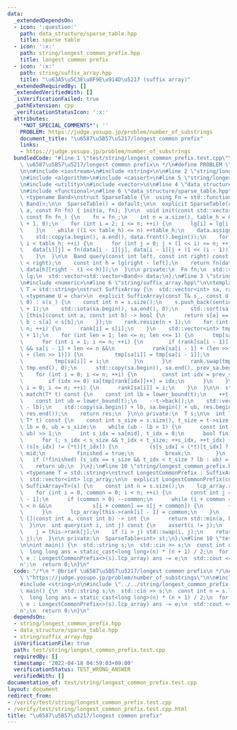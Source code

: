 ```yaml
---
data:
  _extendedDependsOn:
  - icon: ':question:'
    path: data_structure/sparse_table.hpp
    title: sparse table
  - icon: ':x:'
    path: string/longest_common_prefix.hpp
    title: longest common prefix
  - icon: ':x:'
    path: string/suffix_array.hpp
    title: "\u63A5\u5C3E\u8F9E\u914D\u5217 (suffix array)"
  _extendedRequiredBy: []
  _extendedVerifiedWith: []
  _isVerificationFailed: true
  _pathExtension: cpp
  _verificationStatusIcon: ':x:'
  attributes:
    '*NOT_SPECIAL_COMMENTS*': ''
    PROBLEM: https://judge.yosupo.jp/problem/number_of_substrings
    document_title: "\u6587\u5B57\u5217/longest common prefix"
    links:
    - https://judge.yosupo.jp/problem/number_of_substrings
  bundledCode: "#line 1 \"test/string/longest_common_prefix.test.cpp\"\n/*\n * @brief\
    \ \u6587\u5B57\u5217/longest common prefix\n */\n#define PROBLEM \"https://judge.yosupo.jp/problem/number_of_substrings\"\
    \n\n#include <iostream>\n#include <string>\n\n#line 2 \"string/longest_common_prefix.hpp\"\
    \n#include <algorithm>\n#include <cassert>\n#line 5 \"string/longest_common_prefix.hpp\"\
    \n#include <utility>\n#include <vector>\n\n#line 4 \"data_structure/sparse_table.hpp\"\
    \n#include <functional>\n#line 6 \"data_structure/sparse_table.hpp\"\n\ntemplate\
    \ <typename Band>\nstruct SparseTable {\n  using Fn = std::function<Band(Band,\
    \ Band)>;\n\n  SparseTable() = default;\n\n  explicit SparseTable(const std::vector<Band>&\
    \ a, const Fn fn) { init(a, fn); }\n\n  void init(const std::vector<Band>& a,\
    \ const Fn fn_) {\n    fn = fn_;\n    int n = a.size(), table_h = 0;\n    lg.assign(n\
    \ + 1, 0);\n    for (int i = 2; i <= n; ++i) {\n      lg[i] = lg[i >> 1] + 1;\n\
    \    }\n    while ((1 << table_h) <= n) ++table_h;\n    data.assign(table_h, std::vector<Band>(n));\n\
    \    std::copy(a.begin(), a.end(), data.front().begin());\n    for (int i = 1;\
    \ i < table_h; ++i) {\n      for (int j = 0; j + (1 << i) <= n; ++j) {\n     \
    \   data[i][j] = fn(data[i - 1][j], data[i - 1][j + (1 << (i - 1))]);\n      }\n\
    \    }\n  }\n\n  Band query(const int left, const int right) const {\n    assert(left\
    \ < right);\n    const int h = lg[right - left];\n    return fn(data[h][left],\
    \ data[h][right - (1 << h)]);\n  }\n\n private:\n  Fn fn;\n  std::vector<int>\
    \ lg;\n  std::vector<std::vector<Band>> data;\n};\n#line 3 \"string/suffix_array.hpp\"\
    \n#include <numeric>\n#line 6 \"string/suffix_array.hpp\"\n\ntemplate <typename\
    \ T = std::string>\nstruct SuffixArray {\n  std::vector<int> sa, rank;\n\n  template\
    \ <typename U = char>\n  explicit SuffixArray(const T& s_, const U sentinel =\
    \ 0) : s(s_) {\n    const int n = s.size();\n    s.push_back(sentinel);\n    sa.resize(n\
    \ + 1);\n    std::iota(sa.begin(), sa.end(), 0);\n    std::sort(sa.begin(), sa.end(),\
    \ [this](const int a, const int b) -> bool {\n      return s[a] == s[b] ? a >\
    \ b : s[a] < s[b];\n    });\n    rank.resize(n + 1);\n    for (int i = 0; i <=\
    \ n; ++i) {\n      rank[i] = s[i];\n    }\n    std::vector<int> tmp(n + 1), prev_sa(n\
    \ + 1);\n    for (int len = 1; len <= n; len <<= 1) {\n      tmp[sa[0]] = 0;\n\
    \      for (int i = 1; i <= n; ++i) {\n        if (rank[sa[i - 1]] == rank[sa[i]]\
    \ && sa[i - 1] + len <= n &&\n            rank[sa[i - 1] + (len >> 1)] == rank[sa[i]\
    \ + (len >> 1)]) {\n          tmp[sa[i]] = tmp[sa[i - 1]];\n        } else {\n\
    \          tmp[sa[i]] = i;\n        }\n      }\n      rank.swap(tmp);\n      std::iota(tmp.begin(),\
    \ tmp.end(), 0);\n      std::copy(sa.begin(), sa.end(), prev_sa.begin());\n  \
    \    for (int i = 0; i <= n; ++i) {\n        const int idx = prev_sa[i] - len;\n\
    \        if (idx >= 0) sa[tmp[rank[idx]]++] = idx;\n      }\n    }\n    for (int\
    \ i = 0; i <= n; ++i) {\n      rank[sa[i]] = i;\n    }\n  }\n\n  std::vector<int>\
    \ match(T* t) const {\n    const int lb = lower_bound(t);\n    ++t->back();\n\
    \    const int ub = lower_bound(t);\n    --t->back();\n    std::vector<int> res(ub\
    \ - lb);\n    std::copy(sa.begin() + lb, sa.begin() + ub, res.begin());\n    std::sort(res.begin(),\
    \ res.end());\n    return res;\n  }\n\n private:\n  T s;\n\n  int lower_bound(const\
    \ T* t) const {\n    const int s_size = s.size(), t_size = t->size();\n    int\
    \ lb = 0, ub = s_size;\n    while (ub - lb > 1) {\n      const int mid = (lb +\
    \ ub) >> 1;\n      int s_idx = sa[mid], t_idx = 0;\n      bool finished = false;\n\
    \      for (; s_idx < s_size && t_idx < t_size; ++s_idx, ++t_idx) {\n        if\
    \ (s[s_idx] != (*t)[t_idx]) {\n          (s[s_idx] < (*t)[t_idx] ? lb : ub) =\
    \ mid;\n          finished = true;\n          break;\n        }\n      }\n   \
    \   if (!finished) (s_idx == s_size && t_idx < t_size ? lb : ub) = mid;\n    }\n\
    \    return ub;\n  }\n};\n#line 10 \"string/longest_common_prefix.hpp\"\n\ntemplate\
    \ <typename T = std::string>\nstruct LongestCommonPrefix : SuffixArray<T> {\n\
    \  std::vector<int> lcp_array;\n\n  explicit LongestCommonPrefix(const T& s) :\
    \ SuffixArray<T>(s) {\n    const int n = s.size();\n    lcp_array.resize(n);\n\
    \    for (int i = 0, common = 0; i < n; ++i) {\n      const int j = this->sa[this->rank[i]\
    \ - 1];\n      if (common > 0) --common;\n      while (i + common < n && j + common\
    \ < n &&\n             s[i + common] == s[j + common]) {\n        ++common;\n\
    \      }\n      lcp_array[this->rank[i] - 1] = common;\n    }\n    st.init(lcp_array,\
    \ [](const int a, const int b) -> int {\n      return std::min(a, b);\n    });\n\
    \  }\n\n  int query(int i, int j) const {\n    assert(i != j);\n    i = this->rank[i];\n\
    \    j = this->rank[j];\n    if (i > j) std::swap(i, j);\n    return st.query(i,\
    \ j);\n  }\n\n private:\n  SparseTable<int> st;\n};\n#line 10 \"test/string/longest_common_prefix.test.cpp\"\
    \n\nint main() {\n  std::string s;\n  std::cin >> s;\n  const int n = s.length();\n\
    \  long long ans = static_cast<long long>(n) * (n + 1) / 2;\n  for (const int\
    \ e : LongestCommonPrefix<>(s).lcp_array) ans -= e;\n  std::cout << ans << '\\\
    n';\n  return 0;\n}\n"
  code: "/*\n * @brief \u6587\u5B57\u5217/longest common prefix\n */\n#define PROBLEM\
    \ \"https://judge.yosupo.jp/problem/number_of_substrings\"\n\n#include <iostream>\n\
    #include <string>\n\n#include \"../../string/longest_common_prefix.hpp\"\n\nint\
    \ main() {\n  std::string s;\n  std::cin >> s;\n  const int n = s.length();\n\
    \  long long ans = static_cast<long long>(n) * (n + 1) / 2;\n  for (const int\
    \ e : LongestCommonPrefix<>(s).lcp_array) ans -= e;\n  std::cout << ans << '\\\
    n';\n  return 0;\n}\n"
  dependsOn:
  - string/longest_common_prefix.hpp
  - data_structure/sparse_table.hpp
  - string/suffix_array.hpp
  isVerificationFile: true
  path: test/string/longest_common_prefix.test.cpp
  requiredBy: []
  timestamp: '2022-04-18 04:59:03+09:00'
  verificationStatus: TEST_WRONG_ANSWER
  verifiedWith: []
documentation_of: test/string/longest_common_prefix.test.cpp
layout: document
redirect_from:
- /verify/test/string/longest_common_prefix.test.cpp
- /verify/test/string/longest_common_prefix.test.cpp.html
title: "\u6587\u5B57\u5217/longest common prefix"
---
```

